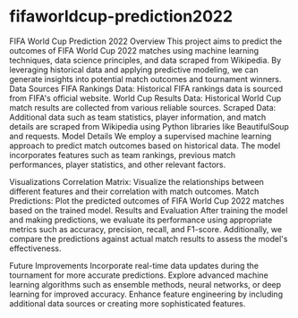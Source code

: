 # fifaworldcup-prediction2022
FIFA World Cup Prediction 2022
Overview
This project aims to predict the outcomes of FIFA World Cup 2022 matches using machine learning techniques, data science principles, and data scraped from Wikipedia. By leveraging historical data and applying predictive modeling, we can generate insights into potential match outcomes and tournament winners.
Data Sources
FIFA Rankings Data: Historical FIFA rankings data is sourced from FIFA's official website.
World Cup Results Data: Historical World Cup match results are collected from various reliable sources.
Scraped Data: Additional data such as team statistics, player information, and match details are scraped from Wikipedia using Python libraries like BeautifulSoup and requests.
Model Details
We employ a supervised machine learning approach to predict match outcomes based on historical data. The model incorporates features such as team rankings, previous match performances, player statistics, and other relevant factors.

Visualizations
Correlation Matrix: Visualize the relationships between different features and their correlation with match outcomes.
Match Predictions: Plot the predicted outcomes of FIFA World Cup 2022 matches based on the trained model.
Results and Evaluation
After training the model and making predictions, we evaluate its performance using appropriate metrics such as accuracy, precision, recall, and F1-score. Additionally, we compare the predictions against actual match results to assess the model's effectiveness.

Future Improvements
Incorporate real-time data updates during the tournament for more accurate predictions.
Explore advanced machine learning algorithms such as ensemble methods, neural networks, or deep learning for improved accuracy.
Enhance feature engineering by including additional data sources or creating more sophisticated features.
